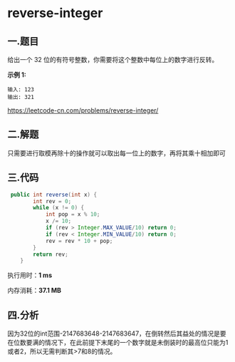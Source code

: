 # reverse-integer

## 一.题目

给出一个 32 位的有符号整数，你需要将这个整数中每位上的数字进行反转。

**示例 1:**

```
输入: 123
输出: 321
```

https://leetcode-cn.com/problems/reverse-integer/

## 二.解题

只需要进行取模再除十的操作就可以取出每一位上的数字，再将其乘十相加即可

## 三.代码

```java
 public int reverse(int x) {
        int rev = 0;
        while (x != 0) {
            int pop = x % 10;
            x /= 10;
            if (rev > Integer.MAX_VALUE/10) return 0;
            if (rev < Integer.MIN_VALUE/10) return 0;
            rev = rev * 10 + pop;
        }
        return rev;
    }
```

执行用时：**1 ms**

内存消耗：**37.1 MB**

## 四.分析

因为32位的int范围-2147683648-2147683647，在倒转然后其益处的情况是要在位数要满的情况下，在此前提下末尾的一个数字就是未倒装时的最高位只能为1或者2，所以无需判断其>7和8的情况。

